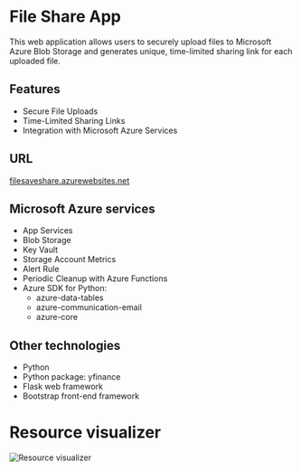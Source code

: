 # File Share App

This web application allows users to securely upload files to Microsoft Azure Blob Storage and generates unique, time-limited sharing link for each uploaded file.

## Features

- Secure File Uploads
- Time-Limited Sharing Links
- Integration with Microsoft Azure Services

## URL

[filesaveshare.azurewebsites.net](https://filesaveshare.azurewebsites.net)

## Microsoft Azure services

- App Services
- Blob Storage
- Key Vault
- Storage Account Metrics
- Alert Rule
- Periodic Cleanup with Azure Functions
- Azure SDK for Python:
  - azure-data-tables
  - azure-communication-email
  - azure-core

## Other technologies

- Python
- Python package: yfinance
- Flask web framework
- Bootstrap front-end framework

# Resource visualizer

![Resource visualizer](https://www.kbazant.com/assets/img/architecture/fileshare.png)
